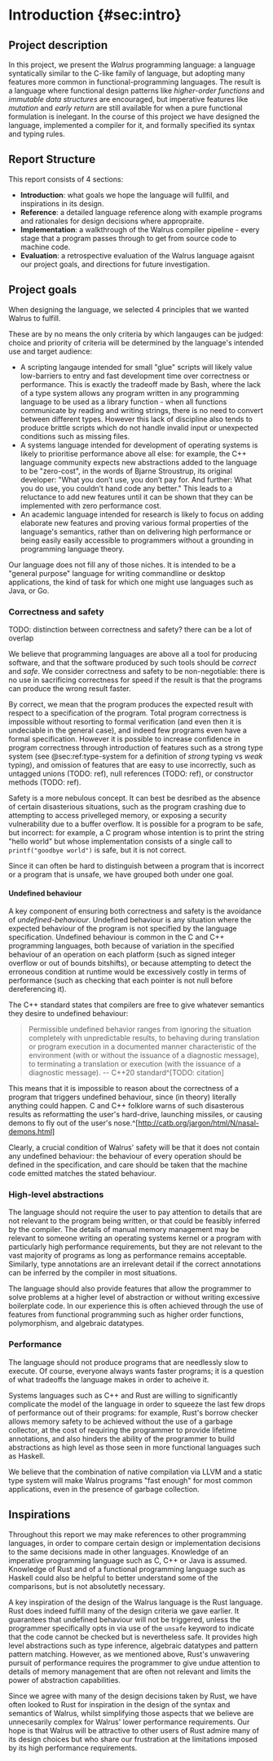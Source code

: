 # Introduction {#sec:intro}

## Project description
In this project, we present the *Walrus* programming language: a language
syntatically similar to the C-like family of language, but adopting many
features more common in functional-programming languages. The result is a
language where functional design patterns like *higher-order functions* and
*immutable data structures* are encouraged, but imperative features like
*mutation* and *early return* are still available for when a pure functional
formulation is inelegant. In the course of this project we have designed the
language, implemented a compiler for it, and formally specified its syntax and
typing rules.

## Report Structure
This report consists of 4 sections:

* **Introduction**: what goals we hope the language will fullfil, and
  inspirations in its design.
* **Reference**: a detailed language reference along with example programs and
  rationales for design decisions where appropraite. 
* **Implementation**: a walkthrough of the Walrus compiler pipeline - every stage
  that a program passes through to get from source code to machine code.
* **Evaluation**: a retrospective evaluation of the Walrus language agaisnt our
  project goals, and directions for future investigation.

## Project goals
When designing the language, we selected 4 principles that we wanted Walrus to
fulfill.

These are by no means the only criteria by which langauges can be judged: choice
and priority of criteria will be determined by the language's intended use and
target audience:

* A scripting langauge intended for small "glue" scripts will likely value
  low-barriers to entry and fast development time over correctness or
  performance. This is exactly the tradeoff made by Bash, where the lack of a
  type system allows any program written in any programming language to be used
  as a library function - when all functions communicate by reading and writing
  strings, there is no need to convert between different types. However this
  lack of discipline also tends to produce brittle scripts which do not handle
  invalid input or unexpected conditions such as missing files.
* A systems language intended for development of operating systems
  is likely to prioritise performance above all else: for example, the C++
  language community expects new abstractions added to the language to be
  "zero-cost", in the words of Bjarne Stroustrup, its original developer: "What
  you don’t use, you don’t pay for. And further: What you do use, you couldn’t
  hand code any better." This leads to a reluctance to add new features until it
  can be shown that they can be implemented with zero performance cost.
* An academic language intended for research is likely to focus on adding
  elaborate new features and proving various formal properties of the language's
  semantics, rather than on delivering high performance or being easily easily
  accessible to programmers without a grounding in programming language theory.

Our language does not fill any of those niches. It is intended to be a "general
purpose" language for writing commandline or desktop applications, the kind of
task for which one might use languages such as Java, or Go.

### Correctness and safety
TODO: distinction between correctness and safety? there can be a lot of overlap

We believe that programming languages are above all a tool for producing
software, and that the software produced by such tools should be *correct* and
*safe*. We consider correctness and safety to be non-negotiable: there is no use
in sacrificing correctness for speed if the result is that the programs can
produce the wrong result faster.

By correct, we mean that the program produces the expected result with respect
to a specification of the program. Total program correctness is impossible
without resorting to formal verification (and even then it is undeciable in the
general case), and indeed few programs even have a formal specification. However
it is possible to increase confidence in program correctness through
introduction of features such as a strong type system (see @sec:ref:type-system
for a definition of *strong* typing vs *weak* typing), and omission of features
that are easy to use incorrectly, such as untagged unions (TODO: ref), null
references (TODO: ref), or constructor methods (TODO: ref).

Safety is a more nebulous concept. It can best be desribed as the absence of
certain disasterious situations, such as the program crashing due to attempting
to access privelleged memory, or exposing a security vulnerability due to a
buffer overflow. It is possible for a program to be safe, but incorrect: for
example, a C program whose intention is to print the string "hello world" but
whose implementation consists of a single call to `printf("goodbye world")` is
safe, but it is not correct.

Since it can often be hard to distinguish between a program that is incorrect or
a program that is unsafe, we have grouped both under one goal.

#### Undefined behaviour
A key component of ensuring both correctness and safety is the avoidance of
*undefined-behaviour*. Undefined behaviour is any situation where the expected
behaviour of the program is not specified by the language specification.
Undefined behaviour is common in the C and C++ programming languages, both
because of variation in the specified behaviour of an operation on each platform
(such as signed integer overflow or out of bounds bitshifts), or because
attempting to detect the erroneous condition at runtime would be excessively
costly in terms of performance (such as checking that each pointer is not null
before dereferencing it). 

The C++ standard states that compilers are free to give whatever
semantics they desire to undefined behaviour:

> Permissible undefined behavior ranges from ignoring the situation completely
> with unpredictable results, to behaving during translation or program
> execution in a documented manner characteristic of the environment (with or
> without the issuance of a diagnostic message), to terminating a translation or
> execution (with the issuance of a diagnostic message).
> -- C++20 standard^[TODO: citation]

This means that it is impossible to reason about the correctness of a program
that triggers undefined behaviour, since (in theory) literally anything could
happen. C and C++ folklore warns of such disasterous results as reformatting the
user's hard-drive, launching missiles, or causing demons to fly out of the
user's nose.^[http://catb.org/jargon/html/N/nasal-demons.html]

Clearly, a crucial condition of Walrus' safety will be that it does not contain
any undefined behaviour: the behaviour of every operation should be defined in
the specification, and care should be taken that the machine code emitted
matches the stated behaviour.

### High-level abstractions
The language should not require the user to pay attention to details that are
not relevant to the program being written, or that could be feasibly inferred by
the compiler. The details of manual memory management may be relevant to someone
writing an operating systems kernel or a program with particularly high
performance requirements, but they are not relevant to the vast majority of
programs as long as performance remains acceptable. Similarly, type annotations
are an irrelevant detail if the correct annotations can be inferred by the
compiler in most situations.

The language should also provide features that allow the programmer to solve
problems at a higher level of abstraction or without writing excessive
boilerplate code. In our experience this is often achieved through the use of
features from functional programming such as higher order functions,
polymorphism, and algebraic datatypes.

### Performance
The language should not produce programs that are needlessly slow to execute. Of
course, everyone always wants faster programs; it is a question of what
tradeoffs the language makes in order to acheive it.

Systems languages such as C++ and Rust are willing to significantly complicate
the model of the language in order to squeeze the last few drops of performance
out of their programs: for example, Rust's borrow checker allows memory safety
to be achieved without the use of a garbage collector, at the cost of requiring
the programmer to provide lifetime annotations, and also hinders the ability of
the programmer to build abstractions as high level as those seen in more
functional languages such as Haskell.

We believe that the combination of native compilation via LLVM and a static type
system will make Walrus programs "fast enough" for most common applications,
even in the presence of garbage collection.

## Inspirations
Throughout this report we may make references to other programming languages, in
order to compare certain design or implementation decisions to the same
decisions made in other languages. Knowledge of an imperative programming
language such as C, C++ or Java is assumed. Knowledge of Rust and of a
functional programming language such as Haskell could also be helpful to better
understand some of the comparisons, but is not absolutetly necessary.

A key inspiration of the design of the Walrus language is the Rust language.
Rust does indeed fulfill many of the design criteria we gave earlier. It
guarantees that undefined behaviour will not be triggered, unless the programmer
specifically opts in via use of the `unsafe` keyword to indicate that the code
cannot be checked but is nevertheless safe. It provides high level abstractions
such as type inference, algebraic datatypes and pattern pattern matching.
However, as we mentioned above, Rust's unwavering pursuit of performance
requires the programmer to give undue attention to details of memory management
that are often not relevant and limits the power of abstraction capabilities. 

Since we agree with many of the design decisions taken by Rust, we have often
looked to Rust for inspiration in the design of the syntax and semantics of
Walrus, whilst simplifying those aspects that we believe are unnecesarily
complex for Walrus' lower performance requirements. Our hope is that Walrus will
be attractive to other users of Rust admire many of its design choices but who
share our frustration at the limitations imposed by its high performance
requirements.
